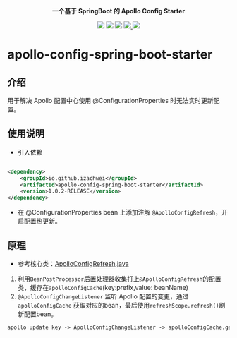 <p align="center">
	<strong>一个基于 SpringBoot 的 Apollo Config Starter </strong>
</p>

<p align="center">
    <a>
        <img src="https://img.shields.io/badge/JDK-1.8+-green.svg" >
    </a>
    <a>
        <img src="https://img.shields.io/badge/SpringBoot-2.2.5.RELEASE-green.svg" >
    </a>
<a>
        <img src="https://img.shields.io/badge/SpringCloud-Hoxton.SR3-green.svg" >
    </a>
    <a href="https://www.jetbrains.com">
        <img src="https://img.shields.io/badge/IntelliJ%20IDEA-support-blue.svg" >
    </a>
    <a>
        <img src="https://img.shields.io/badge/License-Apache%202.0-blue.svg" >
    </a>
</p>

# apollo-config-spring-boot-starter

## 介绍

用于解决 Apollo 配置中心使用 @ConfigurationProperties 时无法实时更新配置。

## 使用说明

* 引入依赖

```xml

<dependency>
    <groupId>io.github.izachwei</groupId>
    <artifactId>apollo-config-spring-boot-starter</artifactId>
    <version>1.0.2-RELEASE</version>
</dependency>
```

* 在 @ConfigurationProperties bean 上添加注解 `@ApolloConfigRefresh`，开启配置热更新。

## 原理

* 参考核心类：[ApolloConfigRefresh.java](src%2Fmain%2Fjava%2Fcom%2Fizachwei%2Fapolloconfig%2Fautoconfig%2FApolloConfigRefresh.java)

1. 利用`BeanPostProcessor`后置处理器收集打上`@ApolloConfigRefresh`的配置类，缓存在`apolloConfigCache`(key:prefix,value:
   beanName)
2. `@ApolloConfigChangeListener` 监听 Apollo 配置的变更，通过 `apolloConfigCache` 获取对应的bean，最后使用`refreshScope.refresh()`刷新配置bean。

```html
apollo update key -> ApolloConfigChangeListener -> apolloConfigCache.get(configKey) -> refreshScope.refresh()
```
